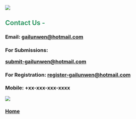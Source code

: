 <img src="http://sites.bu.edu/cliveg/files/2018/09/banner.jpg" class="alignright" />

<h2><strong><span style="color: #339966;">Contact Us -</span> </strong></h2>

<h3><strong>Email: <a href="mailto:gailunwen@hotmail.com"> gailunwen@hotmail.com</a></strong></h3>

<h3><strong>For Submissions:

<a href="mailto:submit-gailunwen@hotmail.com"> submit-gailunwen@hotmail.com</a></strong></h3>

<h3><strong>For Registration: <a href="mailto:register-gailunwen@hotmail.com"> register-gailunwen@hotmail.com</a></strong></h3>

<h3><strong>Mobile:</strong> +xx-xxx-xxx-xxxx</h3>

<img src="BeijingKejiaoDongli.github.io/wechat1.jpg" class="alignright" />


<h3><strong><a href="https://beijingkejiaodongli.github.io/">Home</a></strong></h3>

<p style="text-align: right;"><strong> </strong></p>
